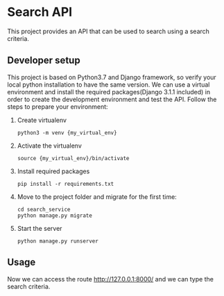 # Search API

This project provides an API that can be used to search using a search criteria.

## Developer setup

This project is based on Python3.7 and Django framework, so verify your local python installation to have the same version.
We can use a virtual environment and install the required packages(Django 3.1.1 included) in order to create the development environment and test the API.
Follow the steps to prepare your environment:
1. Create virtualenv
    ```
    python3 -m venv {my_virtual_env}
    ```
2. Activate the virtualenv
    ```
    source {my_virtual_env}/bin/activate
    ```
3. Install required packages
    ```
    pip install -r requirements.txt
    ```

4. Move to the project folder and migrate for the first time:
    ```
    cd search_service
    python manage.py migrate
    ```

5. Start the server
    ```
    python manage.py runserver
    ```
## Usage

Now we can access the route http://127.0.0.1:8000/ and we can type the search criteria.
